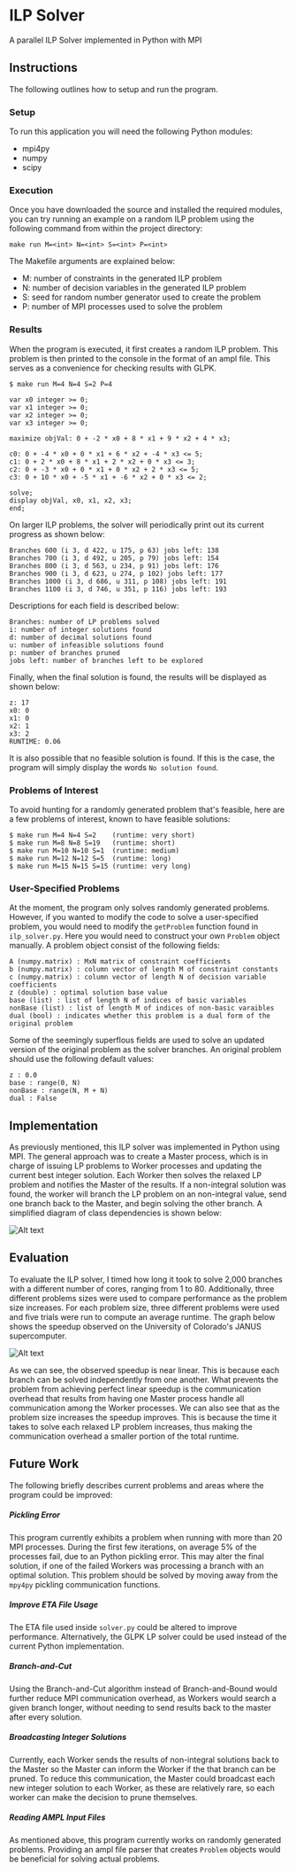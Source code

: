 # ILP Solver
A parallel ILP Solver implemented in Python with MPI

## Instructions
The following outlines how to setup and run the program.

### Setup
To run this application you will need the following Python modules:

- mpi4py
- numpy
- scipy

### Execution
Once you have downloaded the source and installed the required modules, you can
try running an example on a random ILP problem using the following command from
within the project directory:

`make run M=<int> N=<int> S=<int> P=<int>`

The Makefile arguments are explained below:

- M: number of constraints in the generated ILP problem
- N: number of decision variables in the generated ILP problem
- S: seed for random number generator used to create the problem
- P: number of MPI processes used to solve the problem

### Results
When the program is executed, it first creates a random ILP problem. This
problem is then printed to the console in the format of an ampl file. This
serves as a convenience for checking results with GLPK.

    $ make run M=4 N=4 S=2 P=4

    var x0 integer >= 0;
    var x1 integer >= 0;
    var x2 integer >= 0;
    var x3 integer >= 0;

    maximize objVal: 0 + -2 * x0 + 8 * x1 + 9 * x2 + 4 * x3;

    c0: 0 + -4 * x0 + 0 * x1 + 6 * x2 + -4 * x3 <= 5;
    c1: 0 + 2 * x0 + 8 * x1 + 2 * x2 + 0 * x3 <= 3;
    c2: 0 + -3 * x0 + 0 * x1 + 0 * x2 + 2 * x3 <= 5;
    c3: 0 + 10 * x0 + -5 * x1 + -6 * x2 + 0 * x3 <= 2;

    solve;
    display objVal, x0, x1, x2, x3;
    end;

On larger ILP problems, the solver will periodically print out its
current progress as shown below:

    Branches 600 (i 3, d 422, u 175, p 63) jobs left: 138
    Branches 700 (i 3, d 492, u 205, p 79) jobs left: 154
    Branches 800 (i 3, d 563, u 234, p 91) jobs left: 176
    Branches 900 (i 3, d 623, u 274, p 102) jobs left: 177
    Branches 1000 (i 3, d 686, u 311, p 108) jobs left: 191
    Branches 1100 (i 3, d 746, u 351, p 116) jobs left: 193

Descriptions for each field is described below:
    
    Branches: number of LP problems solved
    i: number of integer solutions found
    d: number of decimal solutions found
    u: number of infeasible solutions found
    p: number of branches pruned
    jobs left: number of branches left to be explored

Finally, when the final solution is found, the results will be displayed as
shown below:

    z: 17
    x0: 0
    x1: 0
    x2: 1
    x3: 2
    RUNTIME: 0.06

It is also possible that no feasible solution is found. If this is the case,
the program will simply display the words `No solution found`.

### Problems of Interest
To avoid hunting for a randomly generated problem that's feasible, here are a
few problems of interest, known to have feasible solutions:

    $ make run M=4 N=4 S=2    (runtime: very short)
    $ make run M=8 N=8 S=19   (runtime: short)
    $ make run M=10 N=10 S=1  (runtime: medium)
    $ make run M=12 N=12 S=5  (runtime: long)
    $ make run M=15 N=15 S=15 (runtime: very long)

### User-Specified Problems
At the moment, the program only solves randomly generated problems.  However,
if you wanted to modify the code to solve a user-specified problem, you would
need to modify the `getProblem` function found in `ilp_solver.py`.  Here you
would need to construct your own `Problem` object manually. A problem object
consist of the following fields:

    A (numpy.matrix) : MxN matrix of constraint coefficients
    b (numpy.matrix) : column vector of length M of constraint constants
    c (numpy.matrix) : column vector of length N of decision variable coefficients
    z (double) : optimal solution base value
    base (list) : list of length N of indices of basic variables
    nonBase (list) : list of length M of indices of non-basic varaibles
    dual (bool) : indicates whether this problem is a dual form of the original problem

Some of the seemingly superflous fields are used to solve an updated version of
the original problem as the solver branches. An original problem should use the
following default values:

    z : 0.0
    base : range(0, N)
    nonBase : range(N, M + N)
    dual : False

## Implementation
As previously mentioned, this ILP solver was implemented in Python using MPI.
The general approach was to create a Master process, which is in charge of
issuing LP problems to Worker processes and updating the current best integer
solution. Each Worker then solves the relaxed LP problem and notifies the
Master of the results.  If a non-integral solution was found, the worker will
branch the LP problem on an non-integral value, send one branch back to the
Master, and begin solving the other branch.  A simplified diagram of class
dependencies is shown below:

![Alt text](https://raw.github.com/mkaspr/ilp-solver/master/images/class_diagram.png)

## Evaluation
To evaluate the ILP solver, I timed how long it took to solve 2,000 branches
with a different number of cores, ranging from 1 to 80.  Additionally, three
different problems sizes were used to compare performance as the problem size
increases. For each problem size, three different problems were used and five
trials were run to compute an average runtime. The graph below shows the
speedup observed on the University of Colorado's JANUS supercomputer.

![Alt text](https://raw.github.com/mkaspr/ilp-solver/master/images/speedup.png)

As we can see, the observed speedup is near linear. This is because each branch
can be solved independently from one another. What prevents the problem from
achieving perfect linear speedup is the communication overhead that results
from having one Master process handle all communication among the Worker
processes. We can also see that as the problem size increases the speedup
improves. This is because the time it takes to solve each relaxed LP problem
increases, thus making the communication overhead a smaller portion of the
total runtime.

## Future Work
The following briefly describes current problems and areas where the program
could be improved:

##### Pickling Error
This program currently exhibits a problem when running with more than 20 MPI
processes. During the first few iterations, on average 5% of the processes
fail, due to an Python pickling error. This may alter the final solution, if one
of the failed Workers was processing a branch with an optimal solution. This
problem should be solved by moving away from the `mpy4py` pickling
communication functions.

##### Improve ETA File Usage
The ETA file used inside `solver.py` could be altered to improve performance.
Alternatively, the GLPK LP solver could be used instead of the current Python
implementation.

##### Branch-and-Cut
Using the Branch-and-Cut algorithm instead of Branch-and-Bound would further
reduce MPI communication overhead, as Workers would search a given branch
longer, without needing to send results back to the master after every
solution.

##### Broadcasting Integer Solutions
Currently, each Worker sends the results of non-integral solutions back to the
Master so the Master can inform the Worker if the that branch can be pruned.
To reduce this communication, the Master could broadcast each new integer
solution to each Worker, as these are relatively rare, so each worker can make
the decision to prune themselves.

##### Reading AMPL Input Files
As mentioned above, this program currently works on randomly generated problems.
Providing an ampl file parser that creates `Problem` objects would be beneficial
for solving actual problems.
